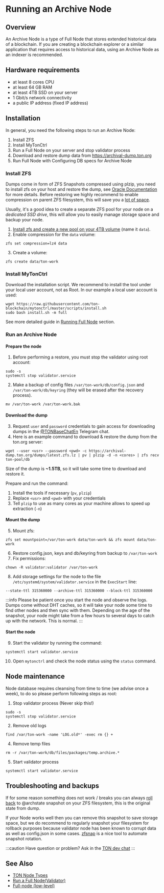 # Running an Archive Node

## Overview
An Archive Node is a type of Full Node that stores extended historical data of a blockchain. If you are creating a blockchain explorer or a similar application that requires access to historical data, using an Archive Node as an indexer is recommended.

## Hardware requirements 

* at least 8 cores CPU 
* at least 64 GB RAM 
* at least 4TB SSD on your server
* 1 Gbit/s network connectivity 
* a public IP address (fixed IP address)

## Installation

In general, you need the following steps to run an Archive Node:

1. Install ZFS
2. Install MyTonCtrl
3. Run a Full Node on your server and stop validator process
4. Download and restore dump data from https://archival-dump.ton.org
5. Run Full Node with Configuring DB specs for Archive Node


### Install ZFS

Dumps come in form of ZFS Snapshots compressed using plzip, you need to install zfs on your host and restore the dump, see [Oracle Documentation](https://docs.oracle.com/cd/E23824_01/html/821-1448/gavvx.html#scrolltoc) for more details. Before restoring we highly recommend to enable compression on parent ZFS filesystem, this will save you a [lot of space](https://www.servethehome.com/the-case-for-using-zfs-compression/).

Usually, it's a good idea to create a separate ZFS pool for your node on a _dedicated SSD drive_, this will allow you to easily manage storage space and backup your node.

1. [Install zfs and create a new pool on your 4TB volume](https://ubuntu.com/tutorials/setup-zfs-storage-pool) (name it `data`).
2. Enable compression for the `data` volume:
```shell
zfs set compression=lz4 data
```
3. Create a volume:
```shell
zfs create data/ton-work
```

### Install MyTonCtrl

Download the installation script. We recommend to install the tool under your local user account, not as Root. In our example a local user account is used:

```shell
wget https://raw.githubusercontent.com/ton-blockchain/mytonctrl/master/scripts/install.sh
sudo bash install.sh -m full
```

See more detailed guide in [Running Full Node](/participate/run-nodes/full-node) section.


### Run an Archive Node

#### Prepare the node

1. Before performing a restore, you must stop the validator using root account:
```shell
sudo -s
systemctl stop validator.service
```
2. Make a backup of config files `/var/ton-work/db/config.json` and `/var/ton-work/db/keyring` (they will be erased after the recovery process).
```shell
mv /var/ton-work /var/ton-work.bak
```

#### Download the dump

3. Request `user` and `password` credentials to gain access for downloading dumps in the [@TONBaseChatEn](https://t.me/TONBaseChatEn) Telegram chat.
4. Here is an example command to download & restore the dump from the ton.org server:

```shell
wget --user <usr> --password <pwd> -c https://archival-dump.ton.org/dumps/latest.zfs.lz | pv | plzip -d -n <cores> | zfs recv ton-pool/db
```

Size of the dump is __~1.5TB__, so it will take some time to download and restore it.

Prepare and run the command:
1. Install the tools if necessary (`pv`, `plzip`)
2. Replace `<usr>` and `<pwd>` with your credentials
2. Tell `plzip` to use as many cores as your machine allows to speed up extraction (`-n`)

#### Mount the dump

5. Mount zfs:
```shell
zfs set mountpoint=/var/ton-work data/ton-work && zfs mount data/ton-work
```
6. Restore config.json, keys and db/keyring from backup to `/var/ton-work`
7. Fix permissions:
```shell
chown -R validator:validator /var/ton-work
```

8. Add storage settings for the node to the file `/etc/systemd/system/validator.service` in the `ExecStart` line: 
```shell
--state-ttl 315360000 --archive-ttl 315360000 --block-ttl 315360000
```

:::info
Please be patient once you start the node and observe the logs. Dumps come without DHT caches, so it will take your node some time to find other nodes and then sync with them. Depending on the age of the snapshot, your node might take from a few hours to several days to catch up with the network. This is normal.
:::

#### Start the node

9. Start the validator by running the command: 

```shell
systemctl start validator.service
```

10. Open `mytonctrl` and check the node status using the `status` command.


## Node maintenance

Node database requires cleansing from time to time (we advise once a week), to do so please perform following steps as root:


1. Stop validator process (Never skip this!)
```shell
sudo -s
systemctl stop validator.service
```
2. Remove old logs
```shell
find /var/ton-work -name 'LOG.old*' -exec rm {} +
```
4. Remove temp files
```shell
rm -r /var/ton-work/db/files/packages/temp.archive.*
```
5. Start validator process
```shell
systemctl start validator.service
```

## Troubleshooting and backups
If for some reason something does not work / breaks you can always [roll back](https://docs.oracle.com/cd/E23824_01/html/821-1448/gbciq.html#gbcxk) to @archstate snapshot on your ZFS filesystem, this is the original state from dump. 

If your Node works well then you can remove this snapshot to save storage space, but we do recommend to regularly snapshot your filesystem for rollback purposes because validator node has been known to corrupt data as well as config.json in some cases. [zfsnap](https://www.zfsnap.org/docs.html) is a nice tool to automate snapshot rotation.

:::caution
Have question or problem? Ask in the [TON dev chat](https://t.me/tondev_eng)
:::


## See Also

* [TON Node Types](/participate/nodes/node-types)
* [Run a Full Node(Validator)](/participate/run-nodes/full-node)
* [Full-node (low-level)](/participate/nodes/full-node)